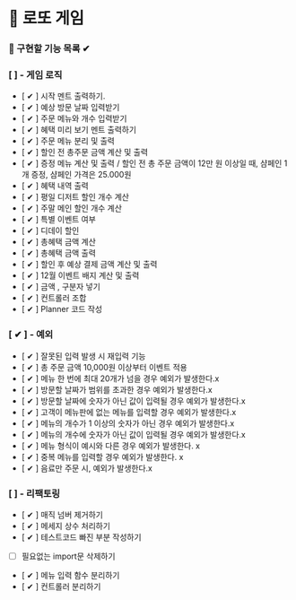 # 🎰 로또 게임

### 🎯 구현할 기능 목록 ✔

### [  ] - 게임 로직

- [ ✔ ] 시작 멘트 출력하기.
- [ ✔ ] 예상 방문 날짜 입력받기
- [ ✔ ] 주문 메뉴와 개수 입력받기
- [ ✔ ] 혜택 미리 보기 멘트 출력하기
- [ ✔ ] 주문 메뉴 분리 및 출력
- [ ✔ ] 할인 전 총주문 금액 계산 및 출력
- [ ✔ ] 증정 메뉴 계산 및 출력 / 할인 전 총 주문 금액이 12만 원 이상일 때, 샴페인 1개 증정, 샴페인 가격은 25.000원
- [ ✔ ] 혜택 내역 출력
- [ ✔ ] 평일 디저트 할인 개수 계산
- [ ✔ ] 주말 메인 할인 개수 계산
- [ ✔ ] 특별 이벤트 여부
- [ ✔ ] 디데이 할인
- [ ✔ ] 총혜택 금액 계산
- [ ✔ ] 총혜택 금액 출력
- [ ✔ ] 할인 후 예상 결제 금액 계산 및 출력
- [ ✔ ] 12월 이벤트 배지 계산 및 출력
- [ ✔ ] 금액 , 구분자 넣기
- [ ✔ ] 컨트롤러 조합
- [ ✔ ] Planner 코드 작성

### [ ✔ ] - 예외

- [ ✔ ] 잘못된 입력 발생 시 재입력 기능
- [ ✔ ] 총 주문 금액 10,000원 이상부터 이벤트 적용
- [ ✔ ] 메뉴 한 번에 최대 20개가 넘을 경우 예외가 발생한다.x
- [ ✔ ] 방문할 날짜가 범위를 초과한 경우 예외가 발생한다.x
- [ ✔ ] 방문할 날짜에 숫자가 아닌 값이 입력될 경우 예외가 발생한다.x
- [ ✔ ] 고객이 메뉴판에 없는 메뉴를 입력할 경우 예외가 발생한다.x
- [ ✔ ] 메뉴의 개수가 1 이상의 숫자가 아닌 경우 예외가 발생한다.x
- [ ✔ ] 메뉴의 개수에 숫자가 아닌 값이 입력될 경우 예외가 발생한다.x
- [ ✔ ] 메뉴 형식이 예시와 다른 경우 예외가 발생한다. x
- [ ✔ ] 중복 메뉴를 입력할 경우 예외가 발생한다. x
- [ ✔ ] 음료만 주문 시, 예외가 발생한다.x

### [  ] - 리팩토링

- [ ✔ ] 매직 넘버 제거하기
- [ ✔ ] 메세지 상수 처리하기
- [ ✔ ] 테스트코드 빠진 부분 작성하기
- [  ] 필요없는 import문 삭제하기
- [ ✔ ] 메뉴 입력 함수 분리하기
- [ ✔ ] 컨트롤러 분리하기



